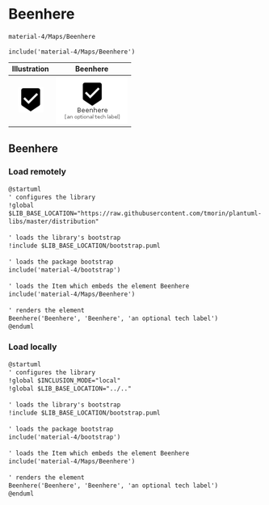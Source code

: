# Beenhere


```text
material-4/Maps/Beenhere
```

```text
include('material-4/Maps/Beenhere')
```



| Illustration | Beenhere |
| :---: | :---: |
| ![illustration for Illustration](../../material-4/Maps/Beenhere.png) | ![illustration for Beenhere](../../material-4/Maps/Beenhere.Local.png) |




## Beenhere

### Load remotely
```plantuml
@startuml
' configures the library
!global $LIB_BASE_LOCATION="https://raw.githubusercontent.com/tmorin/plantuml-libs/master/distribution"

' loads the library's bootstrap
!include $LIB_BASE_LOCATION/bootstrap.puml

' loads the package bootstrap
include('material-4/bootstrap')

' loads the Item which embeds the element Beenhere
include('material-4/Maps/Beenhere')

' renders the element
Beenhere('Beenhere', 'Beenhere', 'an optional tech label')
@enduml
```

### Load locally
```plantuml
@startuml
' configures the library
!global $INCLUSION_MODE="local"
!global $LIB_BASE_LOCATION="../.."

' loads the library's bootstrap
!include $LIB_BASE_LOCATION/bootstrap.puml

' loads the package bootstrap
include('material-4/bootstrap')

' loads the Item which embeds the element Beenhere
include('material-4/Maps/Beenhere')

' renders the element
Beenhere('Beenhere', 'Beenhere', 'an optional tech label')
@enduml
```

